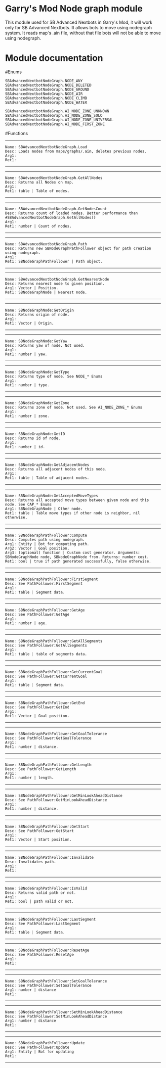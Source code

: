 # Garry's Mod Node graph module
This module used for SB Advanced Nextbots in Garry's Mod, it will work only for SB Advanced Nextbots. It allows bots to move using nodegraph system. It reads map's .ain file, without that file bots will not be able to move using nodegraph.

# Module documentation

#Enums

	SBAdvancedNextbotNodeGraph.NODE_ANY
	SBAdvancedNextbotNodeGraph.NODE_DELETED
	SBAdvancedNextbotNodeGraph.NODE_GROUND
	SBAdvancedNextbotNodeGraph.NODE_AIR
	SBAdvancedNextbotNodeGraph.NODE_CLIMB
	SBAdvancedNextbotNodeGraph.NODE_WATER

	SBAdvancedNextbotNodeGraph.AI_NODE_ZONE_UNKNOWN
	SBAdvancedNextbotNodeGraph.AI_NODE_ZONE_SOLO
	SBAdvancedNextbotNodeGraph.AI_NODE_ZONE_UNIVERSAL
	SBAdvancedNextbotNodeGraph.AI_NODE_FIRST_ZONE

#Functions

----------------------------------------
	Name: SBAdvancedNextbotNodeGraph.Load
	Desc: Loads nodes from maps/graphs/.ain, deletes previous nodes.
	Arg1: 
	Ret1: 
----------------------------------------

----------------------------------------
	Name: SBAdvancedNextbotNodeGraph.GetAllNodes
	Desc: Returns all Nodes on map.
	Arg1: 
	Ret1: table | Table of nodes.
----------------------------------------

----------------------------------------
	Name: SBAdvancedNextbotNodeGraph.GetNodesCount
	Desc: Returns count of loaded nodes. Better performance than #SBAdvancedNextbotNodeGraph.GetAllNodes()
	Arg1: 
	Ret1: number | Count of nodes.
----------------------------------------

----------------------------------------
	Name: SBAdvancedNextbotNodeGraph.Path
	Desc: Returns new SBNodeGraphPathFollower object for path creation using nodegraph.
	Arg1: 
	Ret1: SBNodeGraphPathFollower | Path object.
----------------------------------------

----------------------------------------
	Name: SBAdvancedNextbotNodeGraph.GetNearestNode
	Desc: Returns nearest node to given position.
	Arg1: Vector | Position.
	Ret1: SBNodeGraphNode | Nearest node.
----------------------------------------

----------------------------------------
	Name: SBNodeGraphNode:GetOrigin
	Desc: Returns origin of node.
	Arg1: 
	Ret1: Vector | Origin.
----------------------------------------

----------------------------------------
	Name: SBNodeGraphNode:GetYaw
	Desc: Returns yaw of node. Not used.
	Arg1: 
	Ret1: number | yaw.
----------------------------------------

----------------------------------------
	Name: SBNodeGraphNode:GetType
	Desc: Returns type of node. See NODE_* Enums
	Arg1: 
	Ret1: number | type.
----------------------------------------

----------------------------------------
	Name: SBNodeGraphNode:GetZone
	Desc: Returns zone of node. Not used. See AI_NODE_ZONE_* Enums
	Arg1: 
	Ret1: number | zone.
----------------------------------------

----------------------------------------
	Name: SBNodeGraphNode:GetID
	Desc: Returns id of node.
	Arg1: 
	Ret1: number | id.
----------------------------------------

----------------------------------------
	Name: SBNodeGraphNode:GetAdjacentNodes
	Desc: Returns all adjacent nodes of this node.
	Arg1: 
	Ret1: table | Table of adjacent nodes.
----------------------------------------

----------------------------------------
	Name: SBNodeGraphNode:GetAcceptedMoveTypes
	Desc: Returns all accepted move types between given node and this node. See CAP_* Enums
	Arg1: SBNodeGraphNode | Other node.
	Ret1: table | Table move types if other node is neighbor, nil otherwise.
----------------------------------------

----------------------------------------
	Name: SBNodeGraphPathFollower:Compute
	Desc: Computes path using nodegraph.
	Arg1: Entity | Bot for computing path.
	Arg2: Vector | Goal position.
	Arg3: (optional) function | Custom cost generator. Arguments: SBNodeGraphNode node, SBNodeGraphNode from. Returns: number cost.
	Ret1: bool | true if path generated successfully, false otherwise.
----------------------------------------

----------------------------------------
	Name: SBNodeGraphPathFollower:FirstSegment
	Desc: See PathFollower:FirstSegment
	Arg1: 
	Ret1: table | Segment data.
----------------------------------------

----------------------------------------
	Name: SBNodeGraphPathFollower:GetAge
	Desc: See PathFollower:GetAge
	Arg1: 
	Ret1: number | age.
----------------------------------------

----------------------------------------
	Name: SBNodeGraphPathFollower:GetAllSegments
	Desc: See PathFollower:GetAllSegments
	Arg1: 
	Ret1: table | table of segments data.
----------------------------------------

----------------------------------------
	Name: SBNodeGraphPathFollower:GetCurrentGoal
	Desc: See PathFollower:GetCurrentGoal
	Arg1: 
	Ret1: table | Segment data.
----------------------------------------

----------------------------------------
	Name: SBNodeGraphPathFollower:GetEnd
	Desc: See PathFollower:GetEnd
	Arg1: 
	Ret1: Vector | Goal position.
----------------------------------------

----------------------------------------
	Name: SBNodeGraphPathFollower:GetGoalTolerance
	Desc: See PathFollower:GetGoalTolerance
	Arg1: 
	Ret1: number | distance.
----------------------------------------

----------------------------------------
	Name: SBNodeGraphPathFollower:GetLength
	Desc: See PathFollower:GetLength
	Arg1: 
	Ret1: number | length.
----------------------------------------

----------------------------------------
	Name: SBNodeGraphPathFollower:GetMinLookAheadDistance
	Desc: See PathFollower:GetMinLookAheadDistance
	Arg1: 
	Ret1: number | distance.
----------------------------------------

----------------------------------------
	Name: SBNodeGraphPathFollower:GetStart
	Desc: See PathFollower:GetStart
	Arg1: 
	Ret1: Vector | Start position.
----------------------------------------

----------------------------------------
	Name: SBNodeGraphPathFollower:Invalidate
	Desc: Invalidates path.
	Arg1: 
	Ret1: 
----------------------------------------

----------------------------------------
	Name: SBNodeGraphPathFollower:IsValid
	Desc: Returns valid path or not.
	Arg1: 
	Ret1: bool | path valid or not.
----------------------------------------

----------------------------------------
	Name: SBNodeGraphPathFollower:LastSegment
	Desc: See PathFollower:LastSegment
	Arg1: 
	Ret1: table | Segment data.
----------------------------------------

----------------------------------------
	Name: SBNodeGraphPathFollower:ResetAge
	Desc: See PathFollower:ResetAge
	Arg1: 
	Ret1: 
----------------------------------------

----------------------------------------
	Name: SBNodeGraphPathFollower:SetGoalTolerance
	Desc: See PathFollower:SetGoalTolerance
	Arg1: number | distance
	Ret1: 
----------------------------------------

----------------------------------------
	Name: SBNodeGraphPathFollower:SetMinLookAheadDistance
	Desc: See PathFollower:SetMinLookAheadDistance
	Arg1: number | distance
	Ret1: 
----------------------------------------

----------------------------------------
	Name: SBNodeGraphPathFollower:Update
	Desc: See PathFollower:Update
	Arg1: Entity | Bot for updating
	Ret1: 
----------------------------------------
